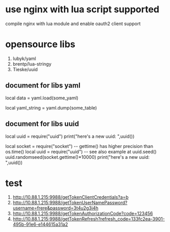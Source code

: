 # use nginx with lua script supported 

  compile nginx with lua module and enable oauth2 client support
# opensource libs
1.  lubyk/yaml
2.  brentp/lua-stringy
3.  Tieske/uuid




##  document for libs yaml
local data = yaml.load(some_yaml)

local yaml_string = yaml.dump(some_table)
## document for libs uuid
local uuid = require("uuid")
 print("here's a new uuid: ",uuid())

 local socket = require("socket")  -- gettime() has higher precision than os.time()
 local uuid = require("uuid")
 -- see also example at uuid.seed()
 uuid.randomseed(socket.gettime()*10000)
 print("here's a new uuid: ",uuid())

 # test 

1.  http://10.88.1.215:9988/getTokenClientCredentials?a=b
2.  http://10.88.1.215:9988/getTokenUserNamePassword?username=frere&password=3t4u2g3j4h
3.  http://10.88.1.215:9988/getTokenAuthorizationCode?code=123456
4.  http://10.88.1.215:9988/getTokenRefresh?refresh_code=133fc2ea-3901-495b-91e6-e144615a31a2
  